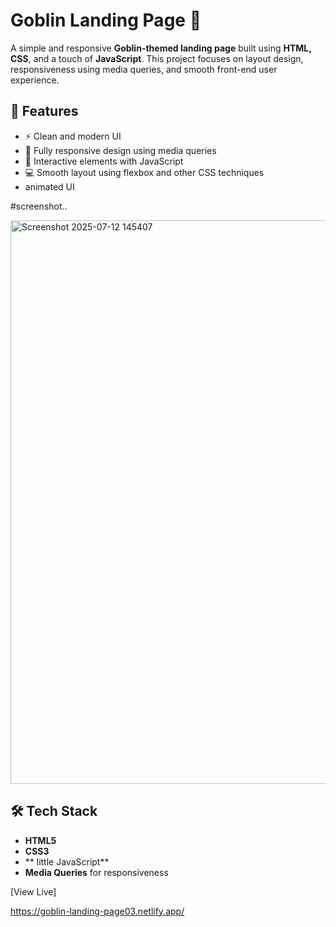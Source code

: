# Goblin Landing Page 🧌

A simple and responsive **Goblin-themed landing page** built using **HTML, CSS**, and a touch of **JavaScript**. This project focuses on layout design, responsiveness using media queries, and smooth front-end user experience.

## 🌟 Features

- ⚡ Clean and modern UI
- 📱 Fully responsive design using media queries
- 🎯 Interactive elements with JavaScript
- 💻 Smooth layout using flexbox and other CSS techniques
- animated UI

#screenshot..

<img width="1908" height="902" alt="Screenshot 2025-07-12 145407" src="https://github.com/user-attachments/assets/b15f7545-0606-4a42-bc60-eb49f87c4d64" />


## 🛠️ Tech Stack

- **HTML5**
- **CSS3**
- ** little JavaScript**
- **Media Queries** for responsiveness

[View Live]

https://goblin-landing-page03.netlify.app/
